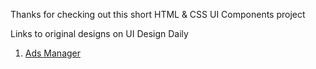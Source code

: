 Thanks for checking out this short HTML & CSS UI Components project


Links to original designs on UI Design Daily


1. [Ads Manager](https://uidesigndaily.com/posts/sketch-ads-manager-table-list-day-1049)


